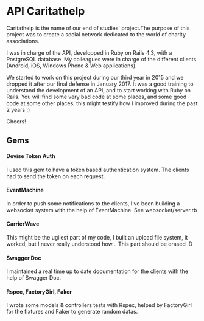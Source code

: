 # API Caritathelp

Caritathelp is the name of our end of studies' project.The purpose of this project was to create a social network dedicated to the world of charity associations.

I was in charge of the API, developped in Ruby on Rails 4.3, with a PostgreSQL database.
My colleagues were in charge of the different clients (Android, iOS, Windows Phone & Web applications).

We started to work on this project during our third year in 2015 and we dropped it after our final defense in January 2017. It was a good training to understand the development of an API, and to start working with Ruby on Rails.
You will find some very bad code at some places, and some good code at some other places, this might testify how I improved during the past 2 years :)

Cheers!

## Gems

#### Devise Token Auth
I used this gem to have a token based authentication system. The clients had to send the token on each request.

#### EventMachine
In order to push some notifications to the clients, I've been building a websocket system with the help of EventMachine.
See websocket/server.rb

#### CarrierWave
This might be the ugliest part of my code, I built an upload file system, it worked, but I never really understood how... This part should be erased :D

#### Swagger Doc
I maintained a real time up to date documentation for the clients with the help of Swagger Doc.

#### Rspec, FactoryGirl, Faker
I wrote some models & controllers tests with Rspec, helped by FactoryGirl for the fixtures and Faker to generate random datas.

